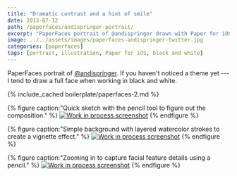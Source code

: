 ```yaml
---
title: "Dramatic contrast and a hint of smile"
date: 2013-07-12
path: /paperfaces/andispringer-portrait/
excerpt: "PaperFaces portrait of @andispringer drawn with Paper for iOS on an iPad."
image: ../../assets/images/paperfaces-andispringer-twitter.jpg
categories: [paperfaces]
tags: [portrait, illustration, Paper for iOS, black and white]
---
```


PaperFaces portrait of [@andispringer](https://twitter.com/andispringer). If you haven't noticed a theme yet --- I tend to draw a full face when working in black and white.

{% include_cached boilerplate/paperfaces-2.md %}

{% figure caption:"Quick sketch with the pencil tool to figure out the composition." %}
[![Work in process screenshot](../../assets/images/paperfaces-andispringer-process-1-600.jpg)](../../assets/images/paperfaces-andispringer-process-1-lg.jpg)
{% endfigure %}

{% figure caption:"Simple background with layered watercolor strokes to create a vignette effect." %}
[![Work in process screenshot](../../assets/images/paperfaces-andispringer-process-2-600.jpg)](../../assets/images/paperfaces-andispringer-process-2-lg.jpg)
{% endfigure %}

{% figure caption:"Zooming in to capture facial feature details using a pencil." %}
[![Work in process screenshot](../../assets/images/paperfaces-andispringer-process-3-600.jpg)](../../assets/images/paperfaces-andispringer-process-3-lg.jpg)
{% endfigure %}
